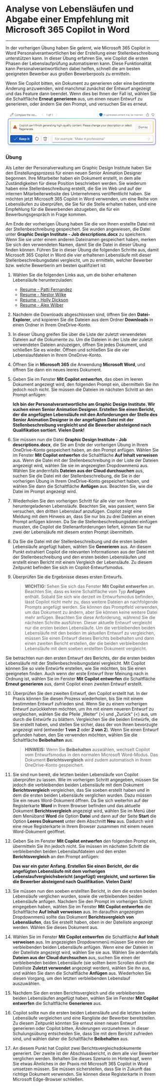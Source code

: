 # Analyse von Lebensläufen und Abgabe einer Empfehlung mit Microsoft 365 Copilot in Word
---
In der vorherigen Übung haben Sie gelernt, wie Microsoft 365 Copilot in Word Personalverantwortlichen bei der Erstellung einer Stellenbeschreibung unterstützen kann. In dieser Übung erfahren Sie, wie Copilot die ersten Phasen der Lebenslaufprüfung automatisieren kann. Diese Funktionalität kann Personalverantwortlichen dabei helfen, schnell die am besten geeigneten Bewerber aus großen Bewerberpools zu ermitteln.

Wenn Sie Copilot bitten, ein Dokument zu generieren oder eine bestimmte Änderung anzuwenden, wird manchmal zunächst der Entwurf angezeigt und das Feature dann beendet. Wenn dies bei Ihnen der Fall ist, wählen Sie die Schaltfläche **Erneut generieren** aus, um einen neuen Entwurf zu generieren, oder ändern Sie den Prompt, und versuchen Sie es erneut.

![Screenshot: Meldung, die Sie möglicherweise erhalten, wenn Copilot das Generieren des aktuellen Entwurfs nicht abschließen kann](../media/copilot-word-regenerate-message-d16edfd9.png)

### Übung

Als Leiter der Personalverwaltung am Graphic Design Institute haben Sie den Einstellungsprozess für einen neuen Senior Animation Designer begonnen. Ihre Mitarbeiter haben ein Dokument erstellt, in dem alle Zuständigkeiten für diese Position beschrieben werden. Sie wiederum haben eine Stellenbeschreibung erstellt, die Sie im Web und auf der internen Mitarbeiterwebsite des Unternehmens veröffentlicht haben. Sie möchten jetzt Microsoft 365 Copilot in Word verwenden, um eine Reihe von Lebensläufen zu überprüfen, die Sie für die Stelle erhalten haben, und eine Empfehlung für die Bewerbenden abzugeben, die für ein Bewerbungsgespräch in Frage kommen.

Am Ende der vorherigen Übung haben Sie die von Ihnen erstellte Datei mit der Stellenbeschreibung gespeichert. Sie wurden angewiesen, die Datei unter **Graphic Design Institute - Job descriptions.docx** zu speichern. Wenn Sie sie unter einem anderen Dateinamen gespeichert haben, merken Sie sich den verwendeten Namen, damit Sie die Datei in dieser Übung finden können. Führen Sie in dieser Übung die folgenden Schritte aus, damit Microsoft 365 Copilot in Word die vier erhaltenen Lebensläufe mit dieser Stellenbeschreibungsdatei vergleicht, um zu ermitteln, welcher Bewerber bzw. welche Bewerberin am besten qualifiziert ist:

1.  Wählen Sie die folgenden Links aus, um die bisher erhaltenen Lebensläufe herunterzuladen:
     -  [Resume - Patti Fernandez](https://go.microsoft.com/fwlink/?linkid=2268829)
     -  [Resume - Nestor Wilke](https://go.microsoft.com/fwlink/?linkid=2268930)
     -  [Resume - Holly Dickson](https://go.microsoft.com/fwlink/?linkid=2268828)
     -  [Resume - Alex Wilber](https://go.microsoft.com/fwlink/?linkid=2269127)
2.  Nachdem die Downloads abgeschlossen sind, öffnen Sie den **Datei-Explorer**, und kopieren Sie die Dateien aus dem Ordner **Downloads** in einen Ordner in Ihrem OneDrive-Konto.
3.  In dieser Übung greifen Sie über die Liste der zuletzt verwendeten Dateien auf die Dokumente zu. Um die Dateien in der Liste der zuletzt verwendeten Dateien anzuzeigen, öffnen Sie jedes Dokument, und schließen Sie es wieder. Öffnen und schließen Sie die vier Lebenslaufdateien in Ihrem OneDrive-Konto.
4.  Öffnen Sie in **Microsoft 365** die Anwendung **Microsoft Word**, und öffnen Sie dann ein neues leeres Dokument.
5.  Geben Sie im Fenster **Mit Copilot entwerfen**, das oben im leeren Dokument angezeigt wird, den folgenden Prompt ein, übermitteln Sie ihn jedoch noch nicht. Sie müssen die Dateien im nächsten Schritt an den Prompt anfügen:
    
    **Ich bin der Personalverantwortliche am Graphic Design Institute. Wir suchen einen Senior Animation Designer. Erstellen Sie einen Bericht, der die angefügten Lebensläufe mit den Anforderungen der Stelle des Senior Animation Designer in der angefügten Datei mit der Stellenbeschreibung vergleicht und die Bewerber absteigend nach Qualifikation sortiert. Vielen Dank!**
6.  Sie müssen nun die Datei **Graphic Design Institute - Job descriptions.docx**, die Sie am Ende der vorherigen Übung in Ihrem OneDrive-Konto gespeichert haben, an den Prompt anfügen. Wählen Sie im Fenster **Mit Copilot entwerfen** die Schaltfläche **Auf Inhalt verweisen** aus. Wenn die Datei mit der Stellenbeschreibung in der Liste der Dateien angezeigt wird, wählen Sie sie im angezeigten Dropdownmenü aus. Wählen Sie andernfalls **Dateien aus der Cloud durchsuchen** aus, suchen Sie die Datei mit der Stellenbeschreibung, die Sie in der vorherigen Übung in Ihrem OneDrive-Konto gespeichert haben, und wählen Sie dann die Schaltfläche **Anfügen** aus. Beachten Sie, wie die Datei im Prompt angezeigt wird.
7.  Wiederholen Sie den vorherigen Schritt für alle vier von Ihnen heruntergeladenen Lebensläufe. Beachten Sie, was passiert, wenn Sie versuchen, den dritten Lebenslauf anzufügen. Copilot zeigt eine Meldung mit dem Hinweis an, dass Sie nur bis zu drei Dateien an einen Prompt anfügen können. Da Sie die Stellenbeschreibungsdatei einfügen mussten, die Copilot die Stellenanforderungen liefert, können Sie nur zwei der Lebensläufe mit diesem ersten Prompt übermitteln.
8.  Da Sie die Datei mit der Stellenbeschreibung und die ersten beiden Lebensläufe angefügt haben, wählen Sie **Generieren** aus. An diesem Punkt extrahiert Copilot die relevanten Informationen aus der Datei mit der Stellenbeschreibung und den ersten beiden Lebensläufen und erstellt einen Bericht mit einem Vergleich der Lebensläufe. Zu diesem Zeitpunkt befinden Sie sich im Copilot-Entwurfsmodus.
9.  Überprüfen Sie die Ergebnisse dieses ersten Entwurfs.
    
    > **WICHTIG:** Sehen Sie sich das Fenster **Mit Copilot entwerfen** an. Beachten Sie, dass es keine Schaltfläche vom Typ **Anfügen** enthält. Sobald Sie sich wie derzeit im Entwurfsmodus befinden, lässt Copilot nicht mehr zu, dass weitere Dateien an nachfolgende Prompts angefügt werden. Sie können das Promptfeld verwenden, um das Dokument zu ändern, aber Sie können keine weitere Datei mehr anfügen. Beachten Sie diese Anforderung, während Sie die nächsten Schritte ausführen. Dieser aktuelle Entwurf vergleicht nur die ersten beiden Lebensläufe. Um die verbleibenden beiden Lebensläufe mit den beiden im aktuellen Entwurf zu vergleichen, müssen Sie einen Entwurf dieses Berichts beibehalten und dann einen zweiten Bericht erstellen, der die beiden verbleibenden Lebensläufe mit dem soeben erstellten Dokument vergleicht.
    
  Sie betrachten nun den ersten Entwurf des Berichts, der die ersten beiden Lebensläufe mit der Stellenbeschreibungsdatei vergleicht. Mit Copilot können Sie so viele Entwürfe erstellen, wie Sie möchten, bis Sie einen geeigneten finden. Auch wenn der erste Entwurf Ihrer Meinung nach in Ordnung ist, wählen Sie im Fenster **Mit Copilot entwerfen** die Schaltfläche **Erneut generieren** aus, damit Copilot einen zweiten Entwurf erstellt.

10. Überprüfen Sie den zweiten Entwurf, den Copilot erstellt hat. In der Praxis können Sie diesen Prozess wiederholen, bis Sie mit einem bestimmten Entwurf zufrieden sind. Wenn Sie zu einem vorherigen Entwurf zurückkehren möchten, um ihn mit einem neueren Entwurf zu vergleichen, wählen Sie die Pfeile „Weiter“ (&gt;) und „Zurück“ (&lt;) aus, um durch die Entwürfe zu blättern. Vergleichen Sie die beiden Entwürfe, die Sie erstellt haben, und stellen Sie sicher, dass der von Ihnen bevorzugte angezeigt wird (entweder **1 von 2** oder **2 von 2**). Wenn Sie einen Entwurf gefunden haben, den Sie verwenden möchten, wählen Sie die Schaltfläche **Beibehalten** aus.
    
    > **HINWEIS:** Wenn Sie **Beibehalten** auswählen, wechselt Copilot vom Entwurfsmodus in den normalen Microsoft Word-Modus. Das Dokument **Berichtsvergleich** wird zudem automatisch in Ihrem OneDrive-Konto gespeichert.
11. Sie sind nun bereit, die letzten beiden Lebensläufe von Copilot überprüfen zu lassen. Wie im vorherigen Schritt angegeben, müssen Sie jedoch die verbleibenden beiden Lebensläufe mit dem Dokument **Berichtsvergleich** vergleichen, das Sie soeben erstellt haben und in dem die ersten beiden Lebensläufe verglichen wurden. Dazu müssen Sie ein neues Word-Dokument öffnen. Da Sie sich weiterhin auf der Registerkarte **Word** in Ihrem Browser befinden und das aktuelle Dokument **Berichtsvergleich** angezeigt wird, wählen Sie im Menü über dem Menüband **Word** die Option **Datei** und dann auf der Seite **Start** die Option **Leeres Dokument** unter dem Abschnitt **Neu** aus. Dadurch wird eine neue Registerkarte in Ihrem Browser zusammen mit einem neuen Word-Dokument geöffnet.

12. Geben Sie im Fenster **Mit Copilot entwerfen** den folgenden Prompt ein, übermitteln Sie ihn jedoch nicht. Sie müssen im nächsten Schritt die verbleibenden beiden Lebenslaufdateien und den ersten **Berichtsvergleich** an den Prompt anfügen:
    
    **Das war ein guter Anfang. Erstellen Sie einen Bericht, der die angefügten Lebensläufe mit dem vorherigen Lebenslaufvergleichsbericht (angefügt) vergleicht, und sortieren Sie die Bewerber absteigend nach Qualifikation. Vielen Dank!**
13. Sie müssen nun den soeben erstellten Bericht, in dem die ersten beiden Lebensläufe verglichen wurden, sowie die verbleibenden beiden Lebensläufe anfügen. Nachdem Sie den Prompt im vorherigen Schritt eingegeben haben, wählen Sie im Fenster **Mit Copilot entwerfen** die Schaltfläche **Auf Inhalt verweisen** aus. Im daraufhin angezeigten Dropdownmenü sollte das Dokument **Berichtsvergleich von Lebensläufen**, das Sie erstellt haben, oben in der Dateiliste angezeigt werden. Wählen Sie dieses Dokument aus.
14. Wählen Sie im Fenster **Mit Copilot entwerfen** die Schaltfläche **Auf Inhalt verweisen** aus. Im angezeigten Dropdownmenü müssen Sie einen der verbleibenden beiden Lebensläufe anfügen. Wenn eine der Dateien in der Dateiliste angezeigt wird, wählen Sie sie aus. Wählen Sie andernfalls **Dateien aus der Cloud durchsuchen** aus, suchen Sie einen der verbleibenden beiden Lebensläufe (sie sollten beim Scrollen durch die Dateiliste **Zuletzt verwendet** angezeigt werden), wählen Sie ihn aus, und wählen Sie dann die Schaltfläche **Anfügen** aus. Wiederholen Sie diesen Vorgang, um den letzten verbleibenden Lebenslauf auszuwählen.
15. Nachdem Sie den ersten Berichtsvergleich und die verbleibenden beiden Lebensläufen angefügt haben, wählen Sie im Fenster **Mit Copilot entwerfen** die Schaltfläche **Generieren** aus.
16. Copilot sollte nun die ersten beiden Lebensläufe und die letzten beiden Lebensläufe vergleichen und eine Rangliste der Bewerber bereitstellen. Zu diesem Zeitpunkt könnten Sie erneut einen neuen Entwurf generieren oder Copilot bitten, Änderungen vorzunehmen. In dieser Schulungsübung entscheiden Sie, dass Sie mit dem Bericht zufrieden sind, und wählen daher die Schaltfläche **Beibehalten** aus.
17. An diesem Punkt hat Copilot zwei Berichtsvergleichsdokumente generiert. Der zweite ist der Abschlussbericht, in dem alle vier Bewerber verglichen werden. Behalten Sie dieses Szenario im Hinterkopf, wenn Sie etwas Ähnliches in der Praxis mit Microsoft 365 Copilot in Word umsetzen müssen. Sie müssen sicherstellen, dass Sie in Zukunft das richtige Dokument verwenden. Sie können diese Registerkarte in Ihrem Microsoft Edge-Browser schließen.
